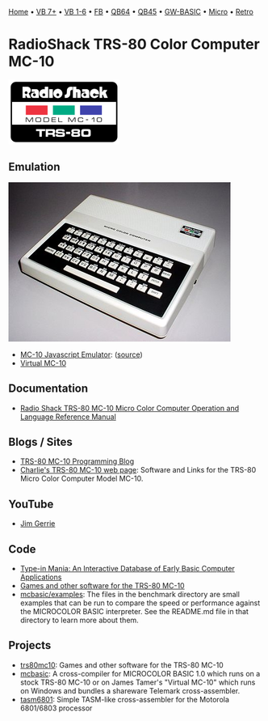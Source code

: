[Home](https://gotbasic.com) • [VB 7+](vb.md) • [VB 1-6](vb6.md) • [FB](freebasic.md) • [QB64](qb64.md) • [QB45](qb.md) • [GW-BASIC](gw-basic.md) • [Micro](micro.md) • [Retro](retro.md)

# RadioShack TRS-80 Color Computer MC-10

![MC-10](images/mc10_logo.svg.png)

## Emulation

![MC-10](images/mc10.jpg)

- [MC-10 Javascript Emulator](http://mc-10.com/): ([source](https://github.com/gregdionne/mc-10))
- [Virtual MC-10](https://www.zophar.net/trs80/virtual-mc-10.html)

## Documentation

- [Radio Shack TRS-80 MC-10 Micro Color Computer Operation and Language Reference Manual](https://colorcomputerarchive.com/repo/MC-10/Documents/Manuals/Hardware/MC-10%20Operation%20and%20Language%20Reference%20Manual/MC-10%20Operation%20and%20Language%20Reference%20Manual%20(Tandy).pdf)

## Blogs / Sites

- [TRS-80 MC-10 Programming Blog](http://jimgerrie.blogspot.ca/)
- [Charlie's TRS-80 MC-10 web page](https://chazbeenhad.tripod.com/): Software and Links for the TRS-80 Micro Color Computer Model MC-10.

## YouTube

- [Jim Gerrie](https://www.youtube.com/user/BenevolentChum)

## Code

- [Type-in Mania: An Interactive Database of Early Basic Computer Applications](http://faculty.cbu.ca/jgerrie/Home/Type-in-Mania.html)
- [Games and other software for the TRS-80 MC-10](https://github.com/jggames/trs80mc10)
- [mcbasic/examples](https://github.com/gregdionne/mcbasic/tree/main/examples): The files in the benchmark directory are small examples that can be run to compare the speed or performance against the MICROCOLOR BASIC interpreter. See the README.md file in that directory to learn more about them.

## Projects

- [trs80mc10](https://github.com/jggames/trs80mc10): Games and other software for the TRS-80 MC-10
- [mcbasic](https://github.com/gregdionne/mcbasic): A cross-compiler for MICROCOLOR BASIC 1.0 which runs on a stock TRS-80 MC-10 or on James Tamer's "Virtual MC-10" which runs on Windows and bundles a shareware Telemark cross-assembler.
- [tasm6801](https://github.com/gregdionne/tasm6801): Simple TASM-like cross-assembler for the Motorola 6801/6803 processor